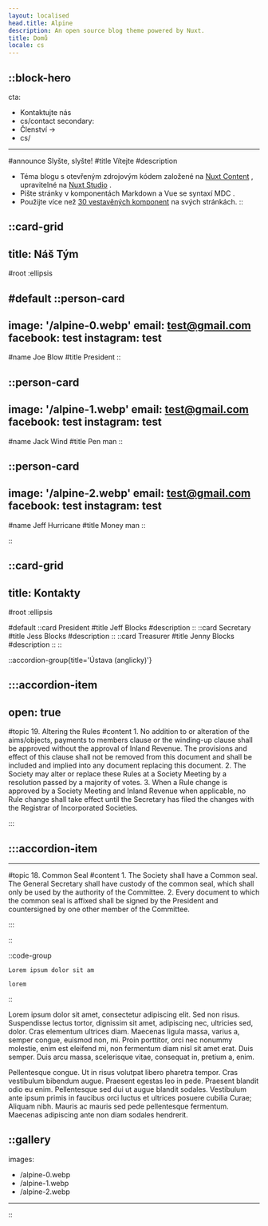 ```yaml
---
layout: localised
head.title: Alpine
description: An open source blog theme powered by Nuxt.
title: Domů
locale: cs
---
```


::block-hero
---
cta:
  - Kontaktujte nás
  - cs/contact
secondary:
  - Členství →
  - cs/
---
#announce
  Slyšte, slyšte!
#title
  Vítejte
#description

  - Téma blogu s otevřeným zdrojovým kódem založené na [Nuxt Content](https://content.nuxtjs.org) , upravitelné na [Nuxt Studio](https://nuxt.studio) .
   - Pište stránky v komponentách Markdown a Vue se syntaxí MDC .
   - Použijte více než [30 vestavěných komponent](https://elements.nuxt.space) na svých stránkách.
::

   
::card-grid
---
title: Náš Tým
---

#root
:ellipsis

#default
::person-card
---
image: '/alpine-0.webp'
email: test@gmail.com
facebook: test
instagram: test
---
#name
Joe Blow
#title
President
::

::person-card
---
image: '/alpine-1.webp'
email: test@gmail.com
facebook: test
instagram: test
---
#name
Jack Wind
#title
Pen man
::

::person-card
---
image: '/alpine-2.webp'
email: test@gmail.com
facebook: test
instagram: test
---
#name
Jeff Hurricane
#title
Money man
::


::

::card-grid
---
title: Kontakty
---
#root
  :ellipsis

#default
  ::card
  President 
  #title
  Jeff Blocks 
  #description
  ::
  ::card
  Secretary 
  #title
  Jess Blocks 
  #description
  ::
  ::card
  Treasurer 
  #title
  Jenny Blocks 
  #description
  ::
::

::accordion-group{title='Ústava (anglicky)'}

  :::accordion-item
  ---
  open: true
  ---
  #topic
  19. Altering the Rules
  #content
      1. No addition to or alteration of the aims/objects, payments to members clause or the winding-up clause shall be approved without the approval of Inland Revenue. The provisions and effect of this clause shall not be removed from this document and shall be included and implied into any document replacing this document.
      2. The Society may alter or replace these Rules at a Society Meeting by a resolution passed by a majority of votes.
      3. When a Rule change is approved by a Society Meeting and Inland Revenue when applicable, no Rule change shall take effect until the Secretary has filed the changes with the Registrar of Incorporated Societies. 

:::


  :::accordion-item
  ---

  ---
  #topic
  18. Common Seal
  #content
      1. The Society shall have a Common seal. 
       The General Secretary shall have custody of the common seal, which shall only be used by the authority of the Committee. 
      2. Every document to which the common seal is affixed shall be signed by the President and countersigned by one other member of the Committee. 

  :::

::


::code-group

```[browserslist]
Lorem ipsum dolor sit am

```
```[ecmascript 6]
lorem

```

::

Lorem ipsum dolor sit amet, consectetur adipiscing elit. Sed non risus. Suspendisse lectus tortor, dignissim sit amet, adipiscing nec, ultricies sed, dolor. Cras elementum ultrices diam. Maecenas ligula massa, varius a, semper congue, euismod non, mi. Proin porttitor, orci nec nonummy molestie, enim est eleifend mi, non fermentum diam nisl sit amet erat. Duis semper. Duis arcu massa, scelerisque vitae, consequat in, pretium a, enim.  

Pellentesque congue. Ut in risus volutpat libero pharetra tempor. Cras vestibulum bibendum augue. Praesent egestas leo in pede. Praesent blandit odio eu enim. Pellentesque sed dui ut augue blandit sodales. Vestibulum ante ipsum primis in faucibus orci luctus et ultrices posuere cubilia Curae; Aliquam nibh. Mauris ac mauris sed pede pellentesque fermentum. Maecenas adipiscing ante non diam sodales hendrerit.

::gallery
---
images:
  - /alpine-0.webp
  - /alpine-1.webp
  - /alpine-2.webp
---
::
